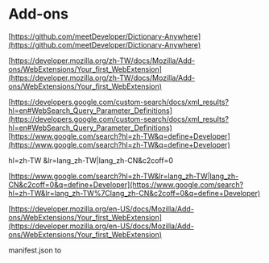# Add-ons

[https://github.com/meetDeveloper/Dictionary-Anywhere](https://github.com/meetDeveloper/Dictionary-Anywhere)

[https://developer.mozilla.org/zh-TW/docs/Mozilla/Add-ons/WebExtensions/Your_first_WebExtension](https://developer.mozilla.org/zh-TW/docs/Mozilla/Add-ons/WebExtensions/Your_first_WebExtension)

[https://developers.google.com/custom-search/docs/xml_results?hl=en#WebSearch_Query_Parameter_Definitions](https://developers.google.com/custom-search/docs/xml_results?hl=en#WebSearch_Query_Parameter_Definitions)[https://www.google.com/search?hl=zh-TW&q=define+Developer](https://www.google.com/search?hl=zh-TW&q=define+Developer)

hl=zh-TW
&lr=lang_zh-TW|lang_zh-CN&c2coff=0

[https://www.google.com/search?hl=zh-TW&lr=lang_zh-TW|lang_zh-CN&c2coff=0&q=define+Developer](https://www.google.com/search?hl=zh-TW&lr=lang_zh-TW%7Clang_zh-CN&c2coff=0&q=define+Developer)

[https://developer.mozilla.org/en-US/docs/Mozilla/Add-ons/WebExtensions/Your_first_WebExtension](https://developer.mozilla.org/en-US/docs/Mozilla/Add-ons/WebExtensions/Your_first_WebExtension)

manifest.json
to